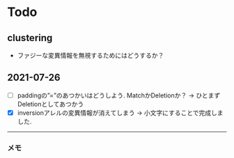 # Todo

## clustering

+ ファジーな変異情報を無視するためにはどうするか？

## 2021-07-26
+ [ ] paddingの”=”のあつかいはどうしよう. MatchかDeletionか？ → ひとまずDeletionとしてあつかう
+ [x] inversionアレルの変異情報が消えてしまう → 小文字にすることで完成しました. 

---

### メモ
